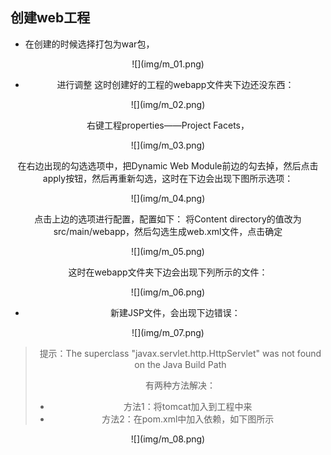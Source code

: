 ## 创建web工程

* 在创建的时候选择打包为war包，

<div align=center>![](img/m_01.png)

* 进行调整
这时创建好的工程的webapp文件夹下边还没东西：

<div align=center>![](img/m_02.png)

右键工程properties——Project Facets，

<div align=center>![](img/m_03.png)

在右边出现的勾选选项中，把Dynamic Web Module前边的勾去掉，然后点击apply按钮，然后再重新勾选，这时在下边会出现下图所示选项：

<div align=center>![](img/m_04.png)

点击上边的选项进行配置，配置如下：
将Content directory的值改为src/main/webapp，然后勾选生成web.xml文件，点击确定

<div align=center>![](img/m_05.png)

这时在webapp文件夹下边会出现下列所示的文件：

<div align=center>![](img/m_06.png)

* 新建JSP文件，会出现下边错误：

<div align=center>![](img/m_07.png)

> 提示：The superclass "javax.servlet.http.HttpServlet" was not found on the Java Build Path
> 
> 有两种方法解决：
> * 方法1：将tomcat加入到工程中来
> * 方法2：在pom.xml中加入依赖，如下图所示

<div align=center>![](img/m_08.png)
